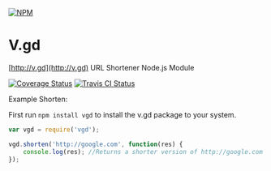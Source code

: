 [![NPM](https://nodei.co/npm/vgd.png?downloads=true&downloadRank=true&stars=true)](https://nodejs.com/package/vgd/)

# V.gd
[http://v.gd](http://v.gd) URL Shortener Node.js Module

[![Coverage Status](https://coveralls.io/repos/AlphaT3ch/v.gd/badge.svg)](https://coveralls.io/r/AlphaT3ch/v.gd)
[![Travis CI Status](https://travis-ci.org/AlphaT3ch/v.gd.svg)](https://travis-ci.org/AlphaT3ch/v.gd)

Example Shorten:

First run ```npm install vgd``` to install the v.gd package to your system.

```javascript
var vgd = require('vgd');

vgd.shorten('http://google.com', function(res) {
	console.log(res); //Returns a shorter version of http://google.com - http://v.gd/ddwyMm
});
```